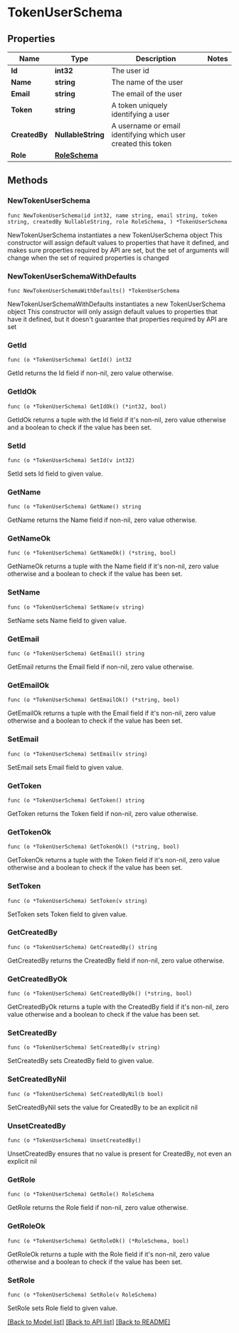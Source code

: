 # TokenUserSchema

## Properties

Name | Type | Description | Notes
------------ | ------------- | ------------- | -------------
**Id** | **int32** | The user id | 
**Name** | **string** | The name of the user | 
**Email** | **string** | The email of the user | 
**Token** | **string** | A token uniquely identifying a user | 
**CreatedBy** | **NullableString** | A username or email identifying which user created this token | 
**Role** | [**RoleSchema**](RoleSchema.md) |  | 

## Methods

### NewTokenUserSchema

`func NewTokenUserSchema(id int32, name string, email string, token string, createdBy NullableString, role RoleSchema, ) *TokenUserSchema`

NewTokenUserSchema instantiates a new TokenUserSchema object
This constructor will assign default values to properties that have it defined,
and makes sure properties required by API are set, but the set of arguments
will change when the set of required properties is changed

### NewTokenUserSchemaWithDefaults

`func NewTokenUserSchemaWithDefaults() *TokenUserSchema`

NewTokenUserSchemaWithDefaults instantiates a new TokenUserSchema object
This constructor will only assign default values to properties that have it defined,
but it doesn't guarantee that properties required by API are set

### GetId

`func (o *TokenUserSchema) GetId() int32`

GetId returns the Id field if non-nil, zero value otherwise.

### GetIdOk

`func (o *TokenUserSchema) GetIdOk() (*int32, bool)`

GetIdOk returns a tuple with the Id field if it's non-nil, zero value otherwise
and a boolean to check if the value has been set.

### SetId

`func (o *TokenUserSchema) SetId(v int32)`

SetId sets Id field to given value.


### GetName

`func (o *TokenUserSchema) GetName() string`

GetName returns the Name field if non-nil, zero value otherwise.

### GetNameOk

`func (o *TokenUserSchema) GetNameOk() (*string, bool)`

GetNameOk returns a tuple with the Name field if it's non-nil, zero value otherwise
and a boolean to check if the value has been set.

### SetName

`func (o *TokenUserSchema) SetName(v string)`

SetName sets Name field to given value.


### GetEmail

`func (o *TokenUserSchema) GetEmail() string`

GetEmail returns the Email field if non-nil, zero value otherwise.

### GetEmailOk

`func (o *TokenUserSchema) GetEmailOk() (*string, bool)`

GetEmailOk returns a tuple with the Email field if it's non-nil, zero value otherwise
and a boolean to check if the value has been set.

### SetEmail

`func (o *TokenUserSchema) SetEmail(v string)`

SetEmail sets Email field to given value.


### GetToken

`func (o *TokenUserSchema) GetToken() string`

GetToken returns the Token field if non-nil, zero value otherwise.

### GetTokenOk

`func (o *TokenUserSchema) GetTokenOk() (*string, bool)`

GetTokenOk returns a tuple with the Token field if it's non-nil, zero value otherwise
and a boolean to check if the value has been set.

### SetToken

`func (o *TokenUserSchema) SetToken(v string)`

SetToken sets Token field to given value.


### GetCreatedBy

`func (o *TokenUserSchema) GetCreatedBy() string`

GetCreatedBy returns the CreatedBy field if non-nil, zero value otherwise.

### GetCreatedByOk

`func (o *TokenUserSchema) GetCreatedByOk() (*string, bool)`

GetCreatedByOk returns a tuple with the CreatedBy field if it's non-nil, zero value otherwise
and a boolean to check if the value has been set.

### SetCreatedBy

`func (o *TokenUserSchema) SetCreatedBy(v string)`

SetCreatedBy sets CreatedBy field to given value.


### SetCreatedByNil

`func (o *TokenUserSchema) SetCreatedByNil(b bool)`

 SetCreatedByNil sets the value for CreatedBy to be an explicit nil

### UnsetCreatedBy
`func (o *TokenUserSchema) UnsetCreatedBy()`

UnsetCreatedBy ensures that no value is present for CreatedBy, not even an explicit nil
### GetRole

`func (o *TokenUserSchema) GetRole() RoleSchema`

GetRole returns the Role field if non-nil, zero value otherwise.

### GetRoleOk

`func (o *TokenUserSchema) GetRoleOk() (*RoleSchema, bool)`

GetRoleOk returns a tuple with the Role field if it's non-nil, zero value otherwise
and a boolean to check if the value has been set.

### SetRole

`func (o *TokenUserSchema) SetRole(v RoleSchema)`

SetRole sets Role field to given value.



[[Back to Model list]](../README.md#documentation-for-models) [[Back to API list]](../README.md#documentation-for-api-endpoints) [[Back to README]](../README.md)



